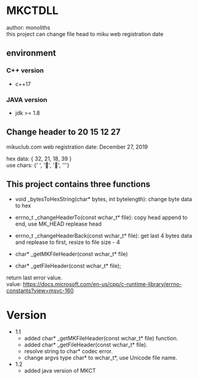 # MKCTDLL
author: monoliths <br>
this project can change file head to miku web registration date

## environment
### C++ version
- c++17
### JAVA version
- jdk >= 1.8

## Change header to 20 15 12 27
mikuclub.com web registration date: December 27, 2019

hex data: { 32, 21, 18, 39 }<br>
use chars: {' ', '', '', '\''}

## This project contains three functions

- void _bytesToHexString(char* bytes, int bytelength): change byte data to hex

- errno_t _changeHeaderTo(const wchar_t* file): copy head append to end, use MK_HEAD replease head

- errno_t _changeHeaderBack(const wchar_t* file): get last 4 bytes data and replease to first, resize to file size - 4 

- char* _getMKFileHeader(const wchar_t* file)

- char* _getFileHeader(const wchar_t* file);

return last error value.<br>
value: https://docs.microsoft.com/en-us/cpp/c-runtime-library/errno-constants?view=msvc-160

# Version
- 1.1
	- added char* _getMKFileHeader(const wchar_t* file) function.
	- added char* _getFileHeader(const wchar_t* file).
	- resolve string to char* codec error.
	- change argvs type char* to wchar_t*, use Unicode file name.
- 1.2
  - added java version of MKCT
